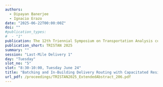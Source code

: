 ```yaml
---
authors:
  - Dipayan Banerjee
  - Ignacio Erazo
date: "2025-06-22T00:00:00Z"
doi: ""
#publication_types:
#  - "1"
publication: The 12th Triennial Symposium on Transportation Analysis conference
publication_short: TRISTAN 2025
summary: ""
session: "Last-Mile Delivery 1"
day: "Tuesday"
slot_no: "5"
slot: "8:30-10:00, Tuesday June 24"
title: "Batching and In-Building Delivery Routing with Capacitated Residential Parcel Lockers"
url_pdf: /proceedings/TRISTAN2025_ExtendedAbstract_206.pdf
---
```

